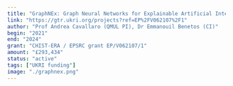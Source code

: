 ```yaml
---
title: "GraphNEx: Graph Neural Networks for Explainable Artificial Intelligence"
link: "https://gtr.ukri.org/projects?ref=EP%2FV062107%2F1"
author: "Prof Andrea Cavallaro (QMUL PI), Dr Emmanouil Benetos (CI)"
begin: "2021"
end: "2024"
grant: "CHIST-ERA / EPSRC grant EP/V062107/1"
amount: "£293,434"
status: "active"
tags: ["UKRI funding"]
image: "./graphnex.png"
---
```

